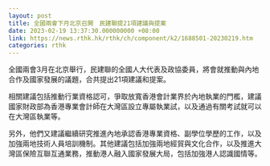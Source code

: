 ```yaml
---
layout: post
title: 全國兩會下月北京召開　民建聯提21項建議與提案
date: 2023-02-19 13:37:30.000000000 +08:00
link: https://news.rthk.hk/rthk/ch/component/k2/1688501-20230219.htm
categories: rthk
---
```


全國兩會3月在北京舉行，民建聯的全國人大代表及政協委員，將會就推動與內地合作及國家發展的議題，合共提出21項建議和提案。

相關建議包括推動行業資格認可，爭取放寬香港會計業界於內地執業的門檻，建議國家財政部為香港專業會計師在大灣區設立專屬執業試，以及通過有關考試就可以在大灣區執業等。

另外，他們又建議繼續研究推進內地承認香港專業資格、副學位學歷的工作，以及加強兩地技術人員培訓機制。其他建議包括加強兩地經貿與文化合作，以及推進大灣區保險互聯互通業務，推動港人融入國家發展大局，包括加強港人認識國情等。

